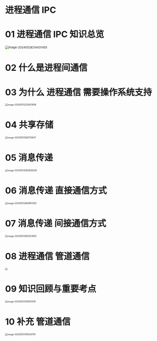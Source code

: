 # 进程通信 IPC



# 01 进程通信 IPC 知识总览

<img src="https://cvp.oss-cn-shanghai.aliyuncs.com/picgo/202405282144556.png" alt="image-20240528214431455" style="zoom: 67%;" />



# 02 什么是进程间通信





# 03 为什么 进程通信 需要操作系统支持

<img src="https://cvp.oss-cn-shanghai.aliyuncs.com/picgo/202405112205935.png" alt="image-20240511220507656" style="zoom:50%;" />



# 04 共享存储

<img src="https://cvp.oss-cn-shanghai.aliyuncs.com/picgo/202405120801473.png" alt="image-20240512080113847" style="zoom:50%;" />



# 05 消息传递

<img src="https://cvp.oss-cn-shanghai.aliyuncs.com/picgo/202405120826472.png" alt="image-20240512082638240" style="zoom:50%;" />



# 06 消息传递 直接通信方式

<img src="https://cvp.oss-cn-shanghai.aliyuncs.com/picgo/202405120849439.png" alt="image-20240512084951305" style="zoom:50%;" />



# 07 消息传递 间接通信方式

<img src="https://cvp.oss-cn-shanghai.aliyuncs.com/picgo/202405120920051.png" alt="image-20240512092021925" style="zoom:50%;" />



# 08 进程通信 管道通信

<img src="https://cvp.oss-cn-shanghai.aliyuncs.com/picgo/202405121030295.png" style="zoom:50%;" />



# 09 知识回顾与重要考点

<img src="https://cvp.oss-cn-shanghai.aliyuncs.com/picgo/202405121050504.png" alt="image-20240512105001318" style="zoom:50%;" />



# 10 补充 管道通信 

<img src="https://cvp.oss-cn-shanghai.aliyuncs.com/picgo/202405121100874.png" alt="image-20240512110043761" style="zoom:50%;" />
